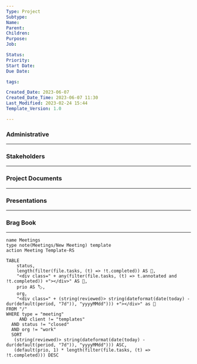 ```yaml
---
Type: Project
Subtype: 
Name: 
Parent:
Children:
Purpose:
Job:

Status:
Priority:
Start Date:
Due Date:

tags: 

Created_Date: 2023-06-07
Created_Date_Time: 2023-06-07 11:30
Last_Modified: 2023-02-24 15:44
Template_Version: 1.0

---
```

### Administrative
---



### Stakeholders
---



### Project Documents
---



### Presentations
---



### Brag Book
---



```button
name Meetings
type note(Meetings/New Meeting) template
action Meeting Template-RS
```
```dataview
TABLE
    status,
    length(filter(file.tasks, (t) => !t.completed)) AS 🔳,
    "<div class=" + any(filter(file.tasks, (t) => t.annotated and !t.completed)) +"></div>" AS 🎫,
    prio AS 🏷,
    org,
    "<div class=" + (string(reviewed)> string(dateformat(date(today) - dur(default(period, "7d")), "yyyyMMdd"))) +"></div>" as 📅
FROM "/"
WHERE type = "meeting"
	 AND client != "templates"
  AND status != "closed"
  AND org != "work"
  SORT
   (string(reviewed)> string(dateformat(date(today) - dur(default(period, "7d")), "yyyyMMdd"))) ASC,
   (default(prio, 1) * length(filter(file.tasks, (t) => !t.completed))) DESC
```

